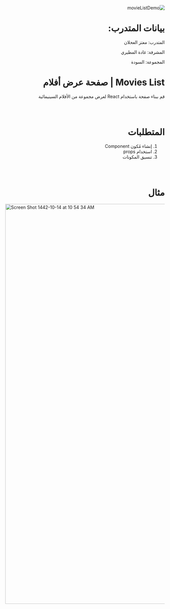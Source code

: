 <div dir="rtl" >
 
  
  ![movieListDemo](https://user-images.githubusercontent.com/82468827/121418352-88e40900-c973-11eb-82b9-9c1985109cd2.jpg)

  
  
  # بيانات المتدرب:
  
  
  
  المتدرب: معتز العحلان
  
  
  المشرفة: غادة المطيري
  

  المجموعة: السودة
  
  
  
# Movies List | صفحة عرض أفلام 

قم ببناء صفحة باستخدام React لعرض مجموعة من الأفلام السينيمائية 


  <br/>
  <br/> 
  
  # المتطلبات
  1. إنشاء مُكون Component
  2. استخدام props 
  3. تنسيق المكونات 
  

  <br/>
  <br/> 
    
  # مثال 
  </div><img width="1263" alt="Screen Shot 1442-10-14 at 10 54 34 AM" src="https://user-images.githubusercontent.com/80157029/120147813-eea3f880-c1ef-11eb-9398-77aa6a9970f8.png">
